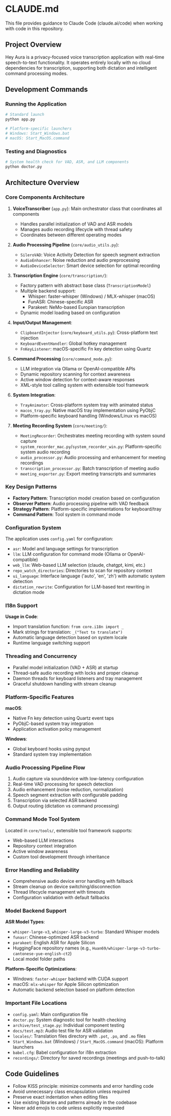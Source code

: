 # CLAUDE.md

This file provides guidance to Claude Code (claude.ai/code) when working with code in this repository.

## Project Overview

Hey Aura is a privacy-focused voice transcription application with real-time speech-to-text functionality. It operates entirely locally with no cloud dependencies for transcription, supporting both dictation and intelligent command processing modes.

## Development Commands

### Running the Application
```bash
# Standard launch
python app.py

# Platform-specific launchers
# Windows: Start_Windows.bat
# macOS: Start_MacOS.command
```

### Testing and Diagnostics
```bash
# System health check for VAD, ASR, and LLM components
python doctor.py
```

## Architecture Overview

### Core Components Architecture

1. **VoiceTranscriber** (`app.py`): Main orchestrator class that coordinates all components
   - Handles parallel initialization of VAD and ASR models
   - Manages audio recording lifecycle with thread safety
   - Coordinates between different operating modes

2. **Audio Processing Pipeline** (`core/audio_utils.py`):
   - `SileroVAD`: Voice Activity Detection for speech segment extraction
   - `AudioEnhancer`: Noise reduction and audio preprocessing
   - `AudioDeviceSelector`: Smart device selection for optimal recording

3. **Transcription Engine** (`core/transcription/`):
   - Factory pattern with abstract base class (`TranscriptionModel`)
   - Multiple backend support:
     - Whisper: faster-whisper (Windows) / MLX-whisper (macOS)
     - FunASR: Chinese-specific ASR
     - Parakeet: NeMo-based Europian transcription
   - Dynamic model loading based on configuration

4. **Input/Output Management**:
   - `ClipboardInjector` (`core/keyboard_utils.py`): Cross-platform text injection
   - `KeyboardEventHandler`: Global hotkey management
   - `FnKeyListener`: macOS-specific Fn key detection using Quartz

5. **Command Processing** (`core/command_mode.py`):
   - LLM integration via Ollama or OpenAI-compatible APIs
   - Dynamic repository scanning for context awareness
   - Active window detection for context-aware responses
   - XML-style tool calling system with extensible tool framework

6. **System Integration**:
   - `TrayAnimator`: Cross-platform system tray with animated status
   - `macos_tray.py`: Native macOS tray implementation using PyObjC
   - Platform-specific keyboard handling (Windows/Linux vs macOS)

7. **Meeting Recording System** (`core/meeting/`):
   - `MeetingRecorder`: Orchestrates meeting recording with system sound capture
   - `system_recorder_mac.py`/`system_recorder_win.py`: Platform-specific system audio recording
   - `audio_processor.py`: Audio processing and enhancement for meeting recordings
   - `transcription_processor.py`: Batch transcription of meeting audio
   - `meeting_exporter.py`: Export meeting transcripts and summaries

### Key Design Patterns

- **Factory Pattern**: Transcription model creation based on configuration
- **Observer Pattern**: Audio processing pipeline with VAD feedback
- **Strategy Pattern**: Platform-specific implementations for keyboard/tray
- **Command Pattern**: Tool system in command mode

### Configuration System

The application uses `config.yaml` for configuration:
- `asr`: Model and language settings for transcription
- `llm`: LLM configuration for command mode (Ollama or OpenAI-compatible)
- `web_llm`: Web-based LLM selection (claude, chatgpt, kimi, etc.)
- `repo_watch_directories`: Directories to scan for repository context
- `ui_language`: Interface language ('auto', 'en', 'zh') with automatic system detection
- `dictation_rewrite`: Configuration for LLM-based text rewriting in dictation mode

### I18n Support

**Usage in Code**:
- Import translation function: `from core.i18n import _`
- Mark strings for translation: `_("Text to translate")`
- Automatic language detection based on system locale
- Runtime language switching support

### Threading and Concurrency

- Parallel model initialization (VAD + ASR) at startup
- Thread-safe audio recording with locks and proper cleanup
- Daemon threads for keyboard listeners and tray management
- Graceful shutdown handling with stream cleanup

### Platform-Specific Features

**macOS**:
- Native Fn key detection using Quartz event taps
- PyObjC-based system tray integration
- Application activation policy management

**Windows**:
- Global keyboard hooks using pynput
- Standard system tray implementation

### Audio Processing Pipeline Flow

1. Audio capture via sounddevice with low-latency configuration
2. Real-time VAD processing for speech detection
3. Audio enhancement (noise reduction, normalization)
4. Speech segment extraction with configurable padding
5. Transcription via selected ASR backend
6. Output routing (dictation vs command processing)

### Command Mode Tool System

Located in `core/tools/`, extensible tool framework supports:
- Web-based LLM interactions
- Repository context integration
- Active window awareness
- Custom tool development through inheritance

### Error Handling and Reliability

- Comprehensive audio device error handling with fallback
- Stream cleanup on device switching/disconnection
- Thread lifecycle management with timeouts
- Configuration validation with default fallbacks

### Model Backend Support

**ASR Model Types**:
- `whisper-large-v3`, `whisper-large-v3-turbo`: Standard Whisper models
- `funasr`: Chinese-optimized ASR backend
- `parakeet`: English ASR for Apple Silicon
- HuggingFace repository names (e.g., `Huan69/whisper-large-v3-turbo-cantonese-yue-english-ct2`)
- Local model folder paths

**Platform-Specific Optimizations**:
- Windows: `faster-whisper` backend with CUDA support
- macOS: `mlx-whisper` for Apple Silicon optimization
- Automatic backend selection based on platform detection

### Important File Locations

- `config.yaml`: Main configuration file
- `doctor.py`: System diagnostic tool for health checking
- `archive/test_stage.py`: Individual component testing
- `docs/test.mp3`: Audio test file for ASR validation
- `locales/`: Translation files directory with `.pot`, `.po`, and `.mo` files
- `Start_Windows.bat` (Windows) / `Start_MacOS.command` (macOS): Platform launchers
- `babel.cfg`: Babel configuration for i18n extraction
- `recordings/`: Directory for saved recordings (meetings and push-to-talk)

## Code Guidelines

- Follow KISS principle: minimize comments and error handling code
- Avoid unnecessary class encapsulation unless required
- Preserve exact indentation when editing files
- Use existing libraries and patterns already in the codebase
- Never add emojis to code unless explicitly requested